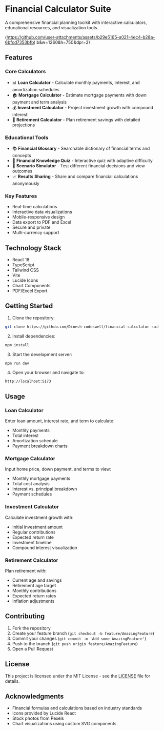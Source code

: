 # Financial Calculator Suite

A comprehensive financial planning toolkit with interactive calculators, educational resources, and visualization tools.

(https://github.com/user-attachments/assets/b29e5165-a021-4ec4-b28a-6bfcd7353bfb)
b&w=1260&h=750&dpr=2)

## Features

### Core Calculators
- 📊 **Loan Calculator** - Calculate monthly payments, interest, and amortization schedules
- 🏠 **Mortgage Calculator** - Estimate mortgage payments with down payment and term analysis
- 💰 **Investment Calculator** - Project investment growth with compound interest
- 🎯 **Retirement Calculator** - Plan retirement savings with detailed projections

### Educational Tools
- 📚 **Financial Glossary** - Searchable dictionary of financial terms and concepts
- 🧠 **Financial Knowledge Quiz** - Interactive quiz with adaptive difficulty
- 🔄 **Scenario Simulator** - Test different financial decisions and view outcomes
- 📈 **Results Sharing** - Share and compare financial calculations anonymously

### Key Features
- Real-time calculations
- Interactive data visualizations
- Mobile-responsive design
- Data export to PDF and Excel
- Secure and private
- Multi-currency support

## Technology Stack

- React 18
- TypeScript
- Tailwind CSS
- Vite
- Lucide Icons
- Chart Components
- PDF/Excel Export

## Getting Started

1. Clone the repository:
```bash
git clone https://github.com/Dinesh-codeswell/financial-calculator-suite.git
```

2. Install dependencies:
```bash
npm install
```

3. Start the development server:
```bash
npm run dev
```

4. Open your browser and navigate to:
```
http://localhost:5173
```

## Usage

### Loan Calculator
Enter loan amount, interest rate, and term to calculate:
- Monthly payments
- Total interest
- Amortization schedule
- Payment breakdown charts

### Mortgage Calculator
Input home price, down payment, and terms to view:
- Monthly mortgage payments
- Total cost analysis
- Interest vs. principal breakdown
- Payment schedules

### Investment Calculator
Calculate investment growth with:
- Initial investment amount
- Regular contributions
- Expected return rate
- Investment timeline
- Compound interest visualization

### Retirement Calculator
Plan retirement with:
- Current age and savings
- Retirement age target
- Monthly contributions
- Expected return rates
- Inflation adjustments

## Contributing

1. Fork the repository
2. Create your feature branch (`git checkout -b feature/AmazingFeature`)
3. Commit your changes (`git commit -m 'Add some AmazingFeature'`)
4. Push to the branch (`git push origin feature/AmazingFeature`)
5. Open a Pull Request

## License

This project is licensed under the MIT License - see the [LICENSE](LICENSE) file for details.

## Acknowledgments

- Financial formulas and calculations based on industry standards
- Icons provided by Lucide React
- Stock photos from Pexels
- Chart visualizations using custom SVG components
